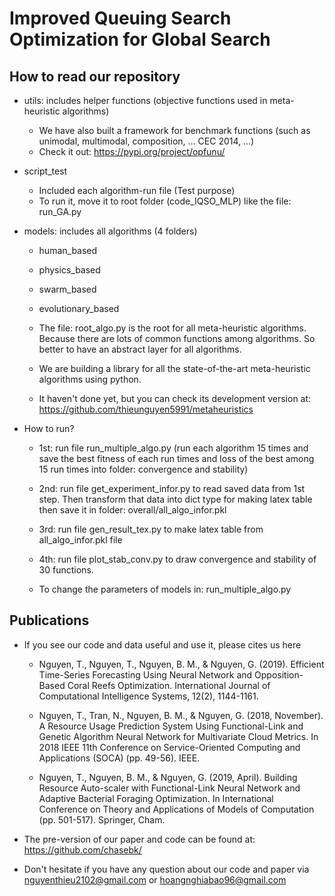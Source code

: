 # Improved Queuing Search Optimization for Global Search

## How to read our repository
* utils: includes helper functions (objective functions used in meta-heuristic algorithms)
    * We have also built a framework for benchmark functions (such as unimodal, multimodal, composition, ... CEC 2014, ...)
    * Check it out: https://pypi.org/project/opfunu/

* script_test
    * Included each algorithm-run file (Test purpose)
    * To run it, move it to root folder (code_IQSO_MLP) like the file: run_GA.py

* models: includes all algorithms (4 folders)
    * human_based
    * physics_based
    * swarm_based
    * evolutionary_based
    * The file: root_algo.py is the root for all meta-heuristic algorithms. Because there are lots of common functions among 
algorithms. So better to have an abstract layer for all algorithms.
    
    * We are building a library for all the state-of-the-art meta-heuristic algorithms using python.
    * It haven't done yet, but you can check its development version at: https://github.com/thieunguyen5991/metaheuristics
    
* How to run?
    * 1st: run file run_multiple_algo.py (run each algorithm 15 times and save the best fitness of each run times and loss
    of the best among 15 run times into folder: convergence and stability)
    * 2nd: run file get_experiment_infor.py to read saved data from 1st step. Then transform that data into dict type 
    for making latex table then save it in folder: overall/all_algo_infor.pkl
    * 3rd: run file gen_result_tex.py to make latex table from all_algo_infor.pkl file
    * 4th: run file plot_stab_conv.py to draw convergence and stability of 30 functions.
    
    * To change the parameters of models in: run_multiple_algo.py

## Publications
* If you see our code and data useful and use it, please cites us here
    * Nguyen, T., Nguyen, T., Nguyen, B. M., & Nguyen, G. (2019). Efficient Time-Series Forecasting Using Neural Network and Opposition-Based Coral Reefs Optimization. International Journal of Computational Intelligence Systems, 12(2), 1144-1161.
    
    * Nguyen, T., Tran, N., Nguyen, B. M., & Nguyen, G. (2018, November). A Resource Usage Prediction System Using Functional-Link and Genetic Algorithm Neural Network for Multivariate Cloud Metrics. In 2018 IEEE 11th Conference on Service-Oriented Computing and Applications (SOCA) (pp. 49-56). IEEE.

    * Nguyen, T., Nguyen, B. M., & Nguyen, G. (2019, April). Building Resource Auto-scaler with Functional-Link Neural Network and Adaptive Bacterial Foraging Optimization. In International Conference on Theory and Applications of Models of Computation (pp. 501-517). Springer, Cham.

* The pre-version of our paper and code can be found at: https://github.com/chasebk/

* Don't hesitate if you have any question about our code and paper via nguyenthieu2102@gmail.com or hoangnghiabao96@gmail.com 
